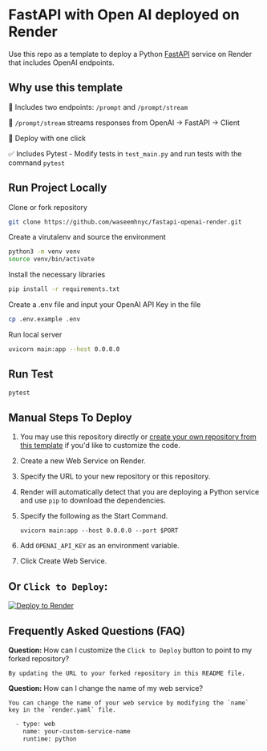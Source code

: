 # FastAPI with Open AI deployed on Render

Use this repo as a template to deploy a Python [FastAPI](https://fastapi.tiangolo.com) service on Render that includes OpenAI endpoints.


## Why use this template

📌 Includes two endpoints: `/prompt` and `/prompt/stream`

📡 `/prompt/stream` streams responses from OpenAI → FastAPI → Client

🚀 Deploy with one click

✅ Includes Pytest - Modify tests in `test_main.py` and run tests with the command `pytest`

## Run Project Locally

Clone or fork repository

```bash
git clone https://github.com/waseemhnyc/fastapi-openai-render.git
```

Create a virutalenv and source the environment

```bash
python3 -m venv venv
source venv/bin/activate
```

Install the necessary libraries

```bash
pip install -r requirements.txt
```

Create a .env file and input your OpenAI API Key in the file

```bash
cp .env.example .env
```

Run local server
```bash
uvicorn main:app --host 0.0.0.0
```

## Run Test

```bash
pytest
```

## Manual Steps To Deploy

1. You may use this repository directly or [create your own repository from this template](https://github.com/waseemhnyc/fastapi-openai-render/generate) if you'd like to customize the code.
2. Create a new Web Service on Render.
3. Specify the URL to your new repository or this repository.
4. Render will automatically detect that you are deploying a Python service and use `pip` to download the dependencies.
5. Specify the following as the Start Command.

    ```shell
    uvicorn main:app --host 0.0.0.0 --port $PORT
    ```
6. Add `OPENAI_API_KEY` as an environment variable.
6. Click Create Web Service.

## Or `Click to Deploy`:

[![Deploy to Render](https://render.com/images/deploy-to-render-button.svg)](https://render.com/deploy?repo=https://github.com/waseemhnyc/fastapi-openai-render.git)

## Frequently Asked Questions (FAQ)

**Question:** How can I customize the `Click to Deploy` button to point to my forked repository?

```
By updating the URL to your forked repository in this README file.
```

**Question:** How can I change the name of my web service?

```
You can change the name of your web service by modifying the `name` key in the `render.yaml` file.
```

```bash
  - type: web
    name: your-custom-service-name
    runtime: python
```
